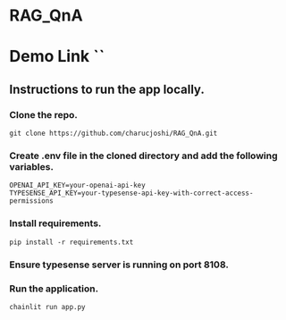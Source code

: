 # RAG_QnA
# Demo Link ``
## Instructions to run the app locally.

### Clone the repo.
    git clone https://github.com/charucjoshi/RAG_QnA.git
### Create .env file in the cloned directory and add the following variables.
    OPENAI_API_KEY=your-openai-api-key
    TYPESENSE_API_KEY=your-typesense-api-key-with-correct-access-permissions
### Install requirements.
    pip install -r requirements.txt
### Ensure typesense server is running on port 8108.
### Run the application.
    chainlit run app.py

